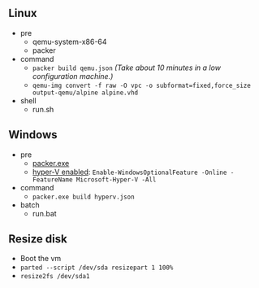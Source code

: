 ## Linux

- pre
  - qemu-system-x86-64
  - packer
- command
  - `packer build qemu.json` *(Take about 10 minutes in a low configuration machine.)*
  - `qemu-img convert -f raw -O vpc -o subformat=fixed,force_size output-qemu/alpine alpine.vhd`
- shell
  - run.sh

## Windows

- pre
  - [packer.exe](https://developer.hashicorp.com/packer/downloads)
  - [hyper-V enabled](https://learn.microsoft.com/en-us/virtualization/hyper-v-on-windows/quick-start/enable-hyper-v): `Enable-WindowsOptionalFeature -Online -FeatureName Microsoft-Hyper-V -All`
- command
  - `packer.exe build hyperv.json`
- batch
  - run.bat

## Resize disk

- Boot the vm
- `parted --script /dev/sda resizepart 1 100%`
- `resize2fs /dev/sda1`
